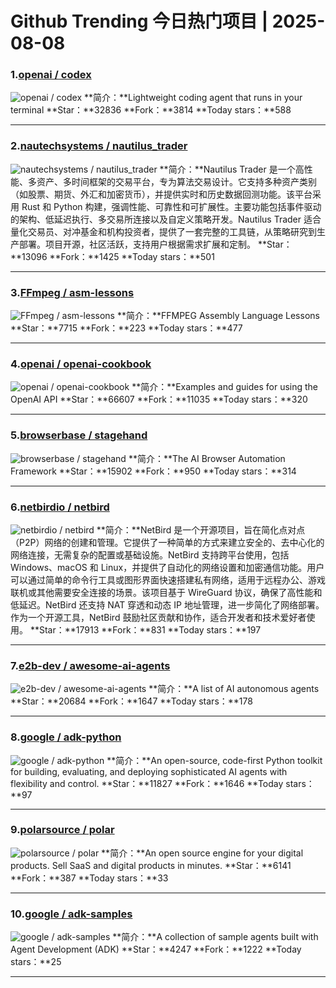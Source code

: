 # Github Trending 今日热门项目 | 2025-08-08
### 1.[openai / codex](https://github.com/openai/codex)

![openai / codex](https://opengraph.githubassets.com/25810d66d0997a143548de0547074f06b1c9a17ba6df8fa6503f5f40e4beb82f/openai/codex)
**简介：**Lightweight coding agent that runs in your terminal
**Star：**32836
**Fork：**3814
**Today stars：**588

---

### 2.[nautechsystems / nautilus_trader](https://github.com/nautechsystems/nautilus_trader)

![nautechsystems / nautilus_trader](https://repository-images.githubusercontent.com/138552196/475aed10-d15c-4c76-ab1d-1fe19a7f7c37)
**简介：**Nautilus Trader 是一个高性能、多资产、多时间框架的交易平台，专为算法交易设计。它支持多种资产类别（如股票、期货、外汇和加密货币），并提供实时和历史数据回测功能。该平台采用 Rust 和 Python 构建，强调性能、可靠性和可扩展性。主要功能包括事件驱动的架构、低延迟执行、多交易所连接以及自定义策略开发。Nautilus Trader 适合量化交易员、对冲基金和机构投资者，提供了一套完整的工具链，从策略研究到生产部署。项目开源，社区活跃，支持用户根据需求扩展和定制。
**Star：**13096
**Fork：**1425
**Today stars：**501

---

### 3.[FFmpeg / asm-lessons](https://github.com/FFmpeg/asm-lessons)

![FFmpeg / asm-lessons](https://opengraph.githubassets.com/ce5b87d9cd2acf28c17da451ba96ff6ec86e91fcc5a57f959d3ae4660683b14c/FFmpeg/asm-lessons)
**简介：**FFMPEG Assembly Language Lessons
**Star：**7715
**Fork：**223
**Today stars：**477

---

### 4.[openai / openai-cookbook](https://github.com/openai/openai-cookbook)

![openai / openai-cookbook](https://opengraph.githubassets.com/c3bb66c0bd7285dfa6671233c9c703412606c208ddcaf6301bea6844a654cd25/openai/openai-cookbook)
**简介：**Examples and guides for using the OpenAI API
**Star：**66607
**Fork：**11035
**Today stars：**320

---

### 5.[browserbase / stagehand](https://github.com/browserbase/stagehand)

![browserbase / stagehand](https://opengraph.githubassets.com/b05a59c0a8c39e9a313a716244dc59fe65fb5300316213c5917b114d2a00ed06/browserbase/stagehand)
**简介：**The AI Browser Automation Framework
**Star：**15902
**Fork：**950
**Today stars：**314

---

### 6.[netbirdio / netbird](https://github.com/netbirdio/netbird)

![netbirdio / netbird](https://opengraph.githubassets.com/705ee1b4e943c1d9d34c9de051dd24cf7018e1bce25a5f9fb75215d2c919184b/netbirdio/netbird)
**简介：**NetBird 是一个开源项目，旨在简化点对点（P2P）网络的创建和管理。它提供了一种简单的方式来建立安全的、去中心化的网络连接，无需复杂的配置或基础设施。NetBird 支持跨平台使用，包括 Windows、macOS 和 Linux，并提供了自动化的网络设置和加密通信功能。用户可以通过简单的命令行工具或图形界面快速搭建私有网络，适用于远程办公、游戏联机或其他需要安全连接的场景。该项目基于 WireGuard 协议，确保了高性能和低延迟。NetBird 还支持 NAT 穿透和动态 IP 地址管理，进一步简化了网络部署。作为一个开源工具，NetBird 鼓励社区贡献和协作，适合开发者和技术爱好者使用。
**Star：**17913
**Fork：**831
**Today stars：**197

---

### 7.[e2b-dev / awesome-ai-agents](https://github.com/e2b-dev/awesome-ai-agents)

![e2b-dev / awesome-ai-agents](https://repository-images.githubusercontent.com/655459367/cdaf989b-adaf-46f8-ab38-92ede96dc33a)
**简介：**A list of AI autonomous agents
**Star：**20684
**Fork：**1647
**Today stars：**178

---

### 8.[google / adk-python](https://github.com/google/adk-python)

![google / adk-python](https://repository-images.githubusercontent.com/958830659/9d57973c-4761-4c31-b073-c8dbeb9728d5)
**简介：**An open-source, code-first Python toolkit for building, evaluating, and deploying sophisticated AI agents with flexibility and control.
**Star：**11827
**Fork：**1646
**Today stars：**97

---

### 9.[polarsource / polar](https://github.com/polarsource/polar)

![polarsource / polar](https://repository-images.githubusercontent.com/593558875/b9466e02-1f50-420f-ab3e-038370c3d62d)
**简介：**An open source engine for your digital products. Sell SaaS and digital products in minutes.
**Star：**6141
**Fork：**387
**Today stars：**33

---

### 10.[google / adk-samples](https://github.com/google/adk-samples)

![google / adk-samples](https://repository-images.githubusercontent.com/958830671/9e967bdd-de81-44d2-9b98-fc3b5b125d31)
**简介：**A collection of sample agents built with Agent Development (ADK)
**Star：**4247
**Fork：**1222
**Today stars：**25

---

